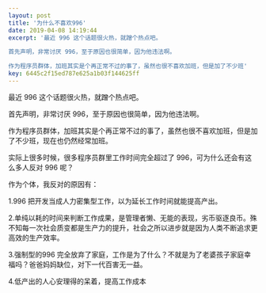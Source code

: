 ```yaml
---  
layout: post  
title: '为什么不喜欢996'  
date: 2019-04-08 14:19:44  
excerpt: '最近 996 这个话题很火热，就蹭个热点吧。  

首先声明，非常讨厌 996，至于原因也很简单，因为他违法啊。  

作为程序员群体，加班其实是个再正常不过的事了，虽然也很不喜欢加班，但是加了不少班'  
key: 6445c2f15ed787e625a1b03f144625ff  
---  
```


最近 996 这个话题很火热，就蹭个热点吧。  

首先声明，非常讨厌 996，至于原因也很简单，因为他违法啊。  

作为程序员群体，加班其实是个再正常不过的事了，虽然也很不喜欢加班，但是加了不少班，现在也仍然经常加班。  

实际上很多时候，很多程序员群里工作时间完全超过了 996，可为什么还会有这么多人反对 996 呢？  

作为个体，我反对的原因有：  

1.996 把开发当成人力密集型工作，以为延长工作时间就能提高产出。

2.单纯以耗的时间来判断工作成果，是管理者懒、无能的表现，劣币驱逐良币。殊不知每一次社会质变都是生产力的提升，社会之所以进步就是因为人类不断追求更高效的生产效率。

3.强制型的996 完全放弃了家庭，工作是为了什么？不就是为了老婆孩子家庭幸福吗？爸爸妈妈缺位，对下一代百害无一益。

4.低产出的人心安理得的呆着，提高工作成本